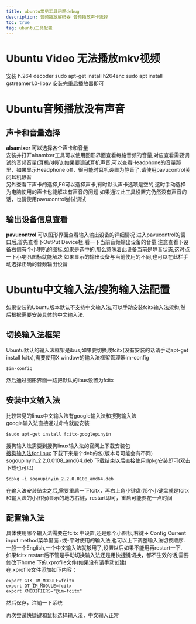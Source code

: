 ```yaml
---
title: ubuntu常见工具问题debug
description: 音频播放解码器 音频播放声卡选择
toc: true
tag: ubuntu工具配置
---
```


# Ubuntu Video 无法播放mkv视频
安装 h.264 decoder
sudo apt-get install h264enc
sudo apt install gstreamer1.0-libav
安装完重启播放器即可

# Ubuntu音频播放没有声音
## 声卡和音量选择
**alsamixer** 可以选择各个声卡和音量  
安装并打开alsamixer工具可以使用图形界面查看每路音频的音量,对应查看需要调试的音频音量(耳机/喇叭).如果要调试耳机声音,可以查看Headphone的音量那里，如果显示Headphone off，很可能时耳机设置为静音了,请使用pavucontrol关闭耳机静音  
另外查看下声卡的选择,F6可以选择声卡,有时默认声卡选项是空的,这时手动选择为电脑使用的声卡也能解决有声音的问题
如果通过此工具设置完仍然没有声音的话，也请使用pavucontrol尝试调试

## 输出设备信息查看
**pavucontrol** 可以图形界面查看输入输出设备的详细情况
进入pavucontrol的窗口后,首先查看下OutPut Device栏,看一下当前音频输出设备的音量,注意查看下设备右侧有个小喇叭的图标,如果是选中的,那么意味着此设备当前是静音状态,这时点一下小喇叭图标就能解决
如果显示的输出设备与当前使用的不同,也可以在此栏手动选择正确的音频输出设备

# Ubuntu中文输入法/搜狗输入法配置
如果安装的Ubuntu版本默认不支持中文输入法,可以手动安装fcitx输入法架构,然后根据需要安装具体的中文输入法.
## 切换输入法框架
Ubuntu默认的输入法框架是ibus,如果要切换成fcitx(没有安装的话请手动apt-get install fcitx),需要使用X window的输入法框架管理器im-config
```
$im-config
```
然后通过图形界面一路把默认的ibus设置为fcitx  
## 安装中文输入法
比较常见的linux中文输入法有google输入法和搜狗输入法  
google输入法直接通过命令就能安装
```
$sudo apt-get install fcitx-googlepinyin
```
搜狗输入法需要到搜狗linux输入法的官网上下载安装包  
[搜狗输入法for linux](https://pinyin.sogou.com/linux/)
下载下来是个deb的包(版本号可能会有不同)  
sogoupinyin_2.2.0.0108_amd64.deb
下载结束以后直接使用dpkg安装即可(双击下载也可以)
```
$dpkg -i sogoupinyin_2.2.0.0108_amd64.deb
```
在输入法安装结束之后,需要重启一下fcitx，再右上角小键盘(那个小键盘就是fcitx和输入法的小图标)显示的地方右键，restart即可，重启可能要花一点时间

## 配置输入法
具体使用哪个输入法需要在fcitx 中设置,还是那个小图标,右键-> Config Current input method菜单里面+或-平时使用的输入法,也可以上下调整输入法切换顺序.  
一般一个English,一个中文输入法就够用了,设置以后如果不能用再restart一下.  
如果fcitx restart后不管是手动切换输入法还是用快捷键切换，都不生效的话,需要修改下home 下的.xprofile文件(如果没有请手动创建)  
在.xprofile文件添加如下内容：
```
export GTK_IM_MODULE=fcitx
export QT_IM_MODULE=fcitx
export XMODIFIERS="@im=fcitx"
```
然后保存，注销一下系统

再次尝试快捷键和鼠标选择输入法，中文输入正常
